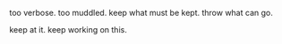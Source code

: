 too verbose. too muddled.
keep what must be kept. throw what can go.

keep at it. keep working on this.